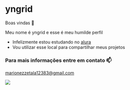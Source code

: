# yngrid

Boas vindas  👋

Meu nome é yngrid e esse é meu humilde perfil

- Infelizmente estou estudando no [alura](https://www.alura.com.br)
- Vou utilizar esse local para compartilhar meus projetos

### Para mais informações entre em contato 📫 ###

  marionezzetala12383@gmail.com

  ![](https://media1.tenor.com/m/AWTgyXPeMCAAAAAC/sorry.gif)

